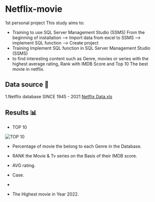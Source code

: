 # Netflix-movie
1st personal project
This study aims to:

- Training to use SQL Server Management Studio (SSMS) From the beginning of installation --> Import data from excel to SSMS --> implement SQL function --> Create project 
- Training Implement SQL function in SQL Server Management Studio (SSMS) 
- to find interesting content such as Genre, movies or series with the highest average rating, Rank with IMDB Score and Top 10 The best movie in netflix.

## Data source 📁

1.Netflix database SINCE 1945 - 2021 [Netflix Data.xls](https://github.com/kwatcharapong2543/Netflix-movie/files/14229613/Netflix.Data.xls)

## Results 📊


- TOP 10

![TOP 10](https://github.com/kwatcharapong2543/Netflix-movie/assets/158846091/36c7927d-8b02-4a32-af2a-3184b6ec1865)


- Percentage of movie the belong to each Genre in the Database.

- RANK the Movie & Tv series on the Basis of their IMDB score.

- AVG rating.

- Case.
- 
- The Highest movie in Year 2022.


